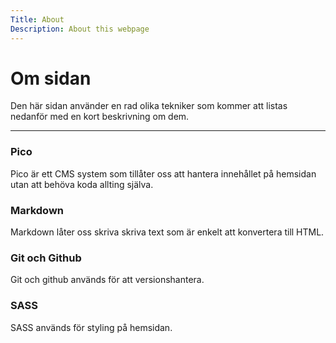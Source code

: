 ```yaml
---
Title: About
Description: About this webpage
---
```


Om sidan
==========================

Den här sidan använder en rad olika tekniker som kommer att listas nedanför med en kort beskrivning om dem. 

---

### Pico

Pico är ett CMS system som tillåter oss att hantera innehållet på hemsidan utan att behöva koda allting själva. 

### Markdown

Markdown låter oss skriva skriva text som är enkelt att konvertera till HTML.

### Git och Github

Git och github används för att versionshantera.

### SASS

SASS används för styling på hemsidan. 